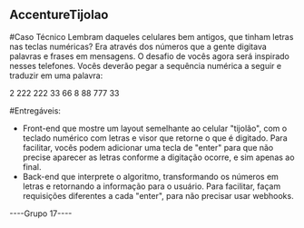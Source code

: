 ## AccentureTijolao

#Caso Técnico 
Lembram daqueles celulares bem antigos, que tinham letras
nas teclas numéricas? Era através dos números que a gente
digitava palavras e frases em mensagens.
O desafio de vocês agora será inspirado nesses telefones. Vocês
deverão pegar a sequência numérica a seguir e traduzir em uma
palavra:

2 222 222 33 66 8 88 777 33

#Entregáveis:
- Front-end que mostre um layout semelhante ao celular "tijolão", com o teclado
numérico com letras e visor que retorne o que é digitado.
Para facilitar, vocês podem adicionar uma tecla de "enter" para que não precise
aparecer as letras conforme a digitação ocorre, e sim apenas ao final.
- Back-end que interprete o algoritmo, transformando os números em letras e
retornando a informação para o usuário.
Para facilitar, façam requisições diferentes a cada "enter", para não precisar usar
webhooks.

----Grupo 17----
